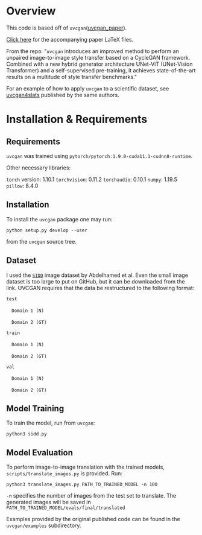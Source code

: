 # Overview

This code is based off of `uvcgan`([uvcgan_paper]).

[Click here](https://github.com/zerlinazl/MM-Image-Denoising-Paper) for the accompanying paper LaTeX files.

From the repo:
"`uvcgan` introduces an improved method to perform an unpaired image-to-image
style transfer based on a CycleGAN framework. Combined with a new hybrid
generator architecture UNet-ViT (UNet-Vision Transformer) and a self-supervised
pre-training, it achieves state-of-the-art results on a multitude of style
transfer benchmarks."

For an example of how to apply `uvcgan` to a scientific dataset, see [uvcgan4slats](https://github.com/LS4GAN/uvcgan4slats) published by the same authors.


# Installation & Requirements

## Requirements

`uvcgan` was trained using
`pytorch/pytorch:1.9.0-cuda11.1-cudnn8-runtime`.

Other necessary libraries:

`torch` version: 1.10.1
`torchvision`: 0.11.2
`torchaudio`: 0.10.1
`numpy`: 1.19.5
`pillow`: 8.4.0

## Installation

To install the `uvcgan` package one may run:
```
python setup.py develop --user
```
from the `uvcgan` source tree.

## Dataset

I used the [`SIDD`](https://www.eecs.yorku.ca/~kamel/sidd/) image dataset by Abdelhamed et al. Even the small image dataset is too large to put on GitHub, but it can be downloaded from the link. UVCGAN requires that the data be restructured to the following format:

`test`

&emsp;`Domain 1 (N)`

&emsp;`Domain 2 (GT)`

`train`

&emsp;`Domain 1 (N)`

&emsp;`Domain 2 (GT)`

`val`

&emsp;`Domain 1 (N)`

&emsp;`Domain 2 (GT)`

## Model Training

To train the model, run from `uvcgan`:
```
python3 sidd.py
```

## Model Evaluation

To perform image-to-image translation with the trained models, 
`scripts/translate_images.py` is provided. Run:
```
python3 translate_images.py PATH_TO_TRAINED_MODEL -n 100
```
`-n` specifies the number of images from the test set to
translate. The generated images will be saved in
`PATH_TO_TRAINED_MODEL/evals/final/translated`

Examples provided by the original published code can be found in the `uvcgan/examples` subdirectory.




[cyclegan_repo]: https://github.com/junyanz/pytorch-CycleGAN-and-pix2pix
[benchmarking_repo]: https://github.com/LS4GAN/benchmarking
[uvcgan_paper]: https://arxiv.org/abs/2203.02557
[pretrained_models]: https://zenodo.org/record/6336010

